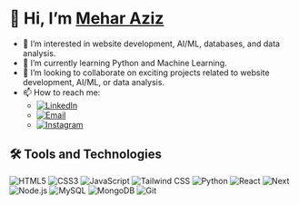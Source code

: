 # 👋 Hi, I’m [Mehar Aziz](https://github.com/Mehar-Aziz)

- 👀 I’m interested in website development, AI/ML, databases, and data analysis.
- 🌱 I’m currently learning Python and Machine Learning.
- 💞️ I’m looking to collaborate on exciting projects related to website development, AI/ML, or data analysis.
- 📫 How to reach me: 
  - [![LinkedIn](https://img.icons8.com/color/48/000000/linkedin.png)](https://www.linkedin.com/in/mehar-aziz-b588a0281/)
  - [![Email](https://img.icons8.com/color/48/000000/gmail.png)](mailto:meharaziz.1614@gmail.com)
  - [![Instagram](https://img.icons8.com/color/48/000000/instagram-new.png)](https://www.instagram.com/mehar._.aziz)

## 🛠️ Tools and Technologies

![HTML5](https://img.icons8.com/color/48/000000/html-5.png)
![CSS3](https://img.icons8.com/color/48/000000/css3.png)
![JavaScript](https://img.icons8.com/color/48/000000/javascript.png)
![Tailwind CSS](https://img.icons8.com/color/48/000000/tailwindcss.png)
![Python](https://img.icons8.com/color/48/000000/python.png)
![React](https://img.icons8.com/color/48/000000/react-native.png)
![Next](https://img.icons8.com/color/48/000000/nextjs.png)
![Node.js](https://img.icons8.com/color/48/000000/nodejs.png)
![MySQL](https://img.icons8.com/color/48/000000/mysql-logo.png)
![MongoDB](https://img.icons8.com/color/48/000000/mongodb.png)
![Git](https://img.icons8.com/color/48/000000/git.png)

